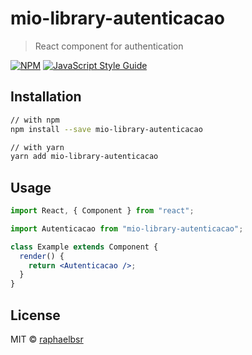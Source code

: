 # mio-library-autenticacao

> React component for authentication

[![NPM](https://img.shields.io/npm/v/mio-library-autenticacao.svg)](https://www.npmjs.com/package/mio-library-autenticacao) [![JavaScript Style Guide](https://img.shields.io/badge/code_style-standard-brightgreen.svg)](https://standardjs.com)

## Installation

```bash
// with npm
npm install --save mio-library-autenticacao

// with yarn
yarn add mio-library-autenticacao

```

## Usage

```jsx
import React, { Component } from "react";

import Autenticacao from "mio-library-autenticacao";

class Example extends Component {
  render() {
    return <Autenticacao />;
  }
}
```

## License

MIT © [raphaelbsr](https://github.com/raphaelbsr)
